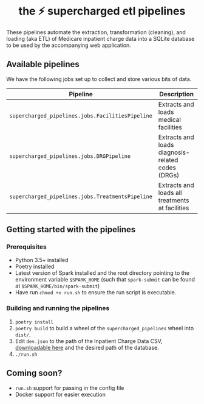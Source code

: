 <center><h1>the ⚡ supercharged etl pipelines</h1></center>

These pipelines automate the extraction, transformation (cleaning), and loading (aka ETL) of Medicare inpatient charge data into a SQLite database to be used by the accompanying web application.

## Available pipelines
We have the following jobs set up to collect and store various bits of data.

| Pipeline                                         | Description                                       |
| ------------------------------------------------ | ------------------------------------------------- |
| `supercharged_pipelines.jobs.FacilitiesPipeline` | Extracts and loads medical facilities             |
| `supercharged_pipelines.jobs.DRGPipeline`        | Extracts and loads diagnosis-related codes (DRGs) |
| `supercharged_pipelines.jobs.TreatmentsPipeline` | Extracts and loads all treatments at facilities   |


## Getting started with the pipelines
### Prerequisites
- Python 3.5+ installed
- Poetry installed
- Latest version of Spark installed and the root directory pointing to the environment variable `$SPARK_HOME` (such that `spark-submit` can be found at `$SPARK_HOME/bin/spark-submit`)
- Have run `chmod +x run.sh` to ensure the run script is executable.

### Building and running the pipelines
1. `poetry install`
2. `poetry build` to build a wheel of the `supercharged_pipelines` wheel into `dist/`.
3. Edit `dev.json` to the path of the Inpatient Charge Data CSV, [downloadable here](https://www.cms.gov/research-statistics-data-systems/medicare-provider-utilization-and-payment-data/medicare-provider-utilization-and-payment-data-inpatient/inpatient-charge-data-fy-2018) and the desired path of the database.
4. `./run.sh`


## Coming soon?
- `run.sh` support for passing in the config file
- Docker support for easier execution